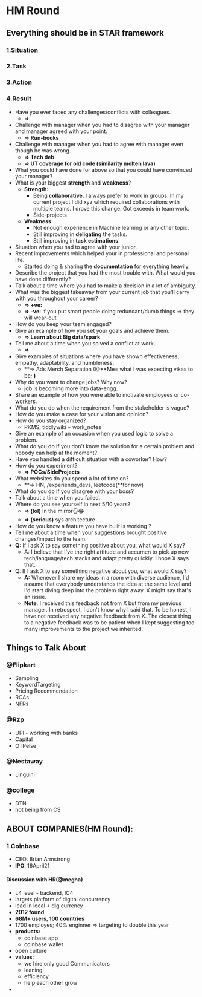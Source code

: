 # HM Round

## Everything should be in STAR framework

### 1.Situation

### 2.Task 

### 3.Action

### 4.Result



* Have you ever faced any challenges/conflicts with colleagues.
  * =&gt; 
* Challenge with manager when you had to disagree with your manager and manager agreed with your point.
  * **=&gt; Run-books**
* Challenge with manager when you had to agree with manager even though he was wrong.
  * **=&gt; Tech deb**
  * **=&gt; UT coverage for old code \(similarity molten lava\)**
* What you could have done for above so that you could have convinced your manager?
* What is your biggest **strength** and **weakness**?
  * **Strength:**
    * Being **collaborative**. I always prefer to work in groups. In my current project I did xyz which required collaborations with multiple teams. I drove this change. Got exceeds in team work.
    * Side-projects
  * **Weakness:**
    * Not enough experience in Machine learning or any other topic. 
    * Still improving in **deligating** the tasks. 
    * Still improving in **task estimations**.
* Situation when you had to agree with your junior.
* Recent improvements which helped your in professional and personal life.
  * Started doing & sharing the **documentation** for everything heavily.
* Describe the project that you had the most trouble with. What would you have done differently?​
* Talk about a time where you had to make a decision in a lot of ambiguity.
* What was the biggest takeaway from your current job that you'll carry with you throughout your career?​
  * **=&gt; +ve:** 
  * **=&gt; -ve:** if you put smart people doing redundant/dumb things =&gt; they will wear-out
* How do you keep your team engaged?
* Give an example of how you set your goals and achieve them​.
  * **=&gt; Learn about Big data/spark**
* Tell me about a time when you solved a conflict at work.
  * **=&gt;** 
* Give examples of situations where you have shown effectiveness, empathy, adaptability, and humbleness.
  * **=&gt; Ads Merch Separation \(@**Me= what I was expecting vikas to be; **\)**
* Why do you want to change jobs? Why now?
  * job is becoming more into data-engg.
* Share an example of how you were able to motivate employees or co-workers.
* What do you do when the requirement from the stakeholder is vague?
* How do you make a case for your vision and opinion?
* How do you stay organized?
  * PKMS; tiddlywiki + work\_notes
* Give an example of an occasion when you used logic to solve a problem.
* What do you do if you don't know the solution for a certain problem and nobody can help at the moment?
* Have you handled a difficult situation with a coworker? How?
* How do you experiment?
  * **=&gt; POCs/SideProjects**
* What websites do you spend a lot of time on?
  * **=&gt; HN, /experiends\_devs, leetcode\(**for now\)
* What do you do if you disagree with your boss?
* Talk about a time when you failed.
* Where do you see yourself in next 5/10 years?
  * **=&gt; \(lol\)** In the mirror🪞😂
  * **=&gt; \(serious\)** sys architecture
* How do you know a feature you have built is working ?
* Tell me about a time when your suggestions brought positive changes/impact to the team.
* **Q:** If I ask X to say something positive about you, what would X say?
  * A: I believe that I've the right attitude and accumen to pick up new tech/language/tech stacks and adapt pretty quickly. I hope X says that.
* Q: If I ask X to say something negative about you, what would X say?
  * **A:** Whenever I share my ideas in a room with diverse audience, I'd assume that everybody understands the idea at the same level and I'd start diving deep into the problem right away. X might say that's an issue.
  * **Note**: I received this feedback not from X but from my previous manager. In retrospect, I don't know why I said that. To be honest, I have not received any negative feedback from X. The closest thing to a negative feedback was to be patient when I kept suggesting too many improvements to the project we inherited.

## Things to Talk About

### @Flipkart

* Sampling
* KeywordTargeting
* Pricing Recommendation
* RCAs
* NFRs

### @Rzp

* UPI - working with banks
* Capital
* OTPelse

### @Nestaway

* Linguini

### @college

* DTN
* not being from CS



## ABOUT COMPANIES\(HM Round\):

### 1.Coinbase

* CEO: Brian Armstrong
* **IPO**: 16April21

#### Discussion with HR\(@megha\)

* L4 level - backend, IC4
* largets platform of digital concurrency
* lead in local-&gt; dig currency
* **2012 found**
* **68M+ users, 100 countries**
* 1700 employes; 40% enginner =&gt; targeting to double this year
* **products:**
  * coinbase app
  * coinbase wallet
* open culture
* **values**:
  * we hire only good Communicators
  * leaning
  * efficiency
  * help each other grow
* 
